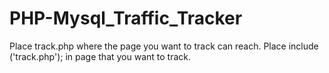 # PHP-Mysql_Traffic_Tracker
Place track.php where the page you want to track can reach.
Place include ('track.php'); in page that you want to track.
